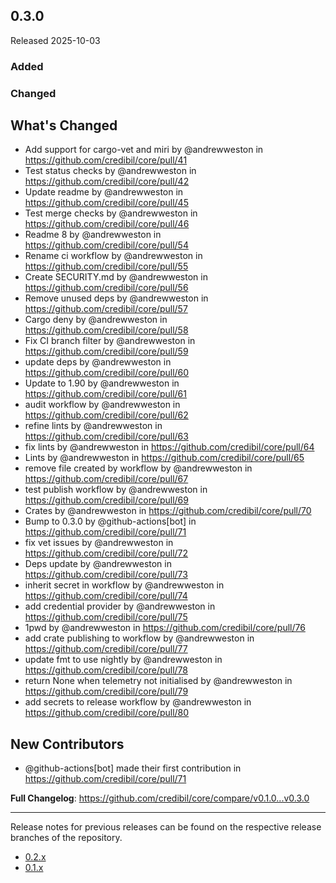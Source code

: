## 0.3.0

Released 2025-10-03

### Added

### Changed

## What's Changed
* Add support for cargo-vet and miri by @andrewweston in https://github.com/credibil/core/pull/41
* Test status checks by @andrewweston in https://github.com/credibil/core/pull/42
* Update readme by @andrewweston in https://github.com/credibil/core/pull/45
* Test merge checks by @andrewweston in https://github.com/credibil/core/pull/46
* Readme 8 by @andrewweston in https://github.com/credibil/core/pull/54
* Rename ci workflow by @andrewweston in https://github.com/credibil/core/pull/55
* Create SECURITY.md by @andrewweston in https://github.com/credibil/core/pull/56
* Remove unused deps by @andrewweston in https://github.com/credibil/core/pull/57
* Cargo deny by @andrewweston in https://github.com/credibil/core/pull/58
* Fix CI branch filter by @andrewweston in https://github.com/credibil/core/pull/59
* update deps by @andrewweston in https://github.com/credibil/core/pull/60
* Update to 1.90 by @andrewweston in https://github.com/credibil/core/pull/61
* audit workflow by @andrewweston in https://github.com/credibil/core/pull/62
* refine lints by @andrewweston in https://github.com/credibil/core/pull/63
* fix lints by @andrewweston in https://github.com/credibil/core/pull/64
* Lints by @andrewweston in https://github.com/credibil/core/pull/65
* remove file created by workflow by @andrewweston in https://github.com/credibil/core/pull/67
* test publish workflow by @andrewweston in https://github.com/credibil/core/pull/69
* Crates by @andrewweston in https://github.com/credibil/core/pull/70
* Bump to 0.3.0 by @github-actions[bot] in https://github.com/credibil/core/pull/71
* fix vet issues by @andrewweston in https://github.com/credibil/core/pull/72
* Deps update by @andrewweston in https://github.com/credibil/core/pull/73
* inherit secret in workflow by @andrewweston in https://github.com/credibil/core/pull/74
* add credential provider by @andrewweston in https://github.com/credibil/core/pull/75
* 1pwd by @andrewweston in https://github.com/credibil/core/pull/76
* add crate publishing to workflow by @andrewweston in https://github.com/credibil/core/pull/77
* update fmt to use nightly by @andrewweston in https://github.com/credibil/core/pull/78
* return None when telemetry not initialised by @andrewweston in https://github.com/credibil/core/pull/79
* add secrets to release workflow by @andrewweston in https://github.com/credibil/core/pull/80

## New Contributors
* @github-actions[bot] made their first contribution in https://github.com/credibil/core/pull/71

**Full Changelog**: https://github.com/credibil/core/compare/v0.1.0...v0.3.0

---

Release notes for previous releases can be found on the respective release 
branches of the repository.

<!-- ARCHIVE_START -->
* [0.2.x](https://github.com/credibil/core/blob/release-0.2.0/RELEASES.md)
* [0.1.x](https://github.com/credibil/core/blob/release-0.1.0/RELEASES.md)
